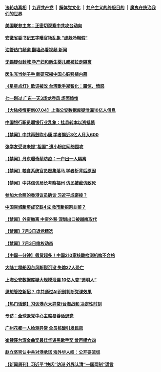 ####  [法轮功真相](../../../../basic/blob/master/README.md?t=07041602) &nbsp;|&nbsp; [九评共产党](../../../../9ping.md/blob/master/README.md?t=07041602) &nbsp;|&nbsp; [解体党文化](../../../../jtdwh.md/blob/master/README.md?t=07041602)  &nbsp;|&nbsp; [共产主义的终极目的](../../../../gczydzjmd.md/blob/master/README.md?t=07041602) &nbsp;|&nbsp; [魔鬼在统治我们的世界](../../../../mgztzwmdsj.md/blob/master/README.md?t=07041602) 

#### [美国联参主席：正密切观察中共攻台动向](../pages/prog204/a103471128.md?t=07041602) 

#### [安徽省委书记五字曝官场乱象 “虚躲冷粗假”](../pages/prog204/a103471102.md?t=07041602) 

#### [油管热门频道 翻墙必看视频 新闻](http://45.76.130.85:81/youtube.html?07041602)

#### [无锡疑似封城 孕产妇和新生婴儿都被拉走隔离](../pages/prog204/a103471024.md?t=07041602) 


#### [医生充当刽子手 新研究揭中国心脏移植内幕](../pages/prog204/a103470979.md?t=07041602) 

#### [《星星点灯》歌词被改 台湾歌手郑智化：震惊、愤怒](../pages/prog204/a103470969.md?t=07041602) 

#### [七一刚过 广东一天3场龙卷风 场面惊悚](../pages/prog204/a103470901.md?t=07041602) 

#### [【大陆疫情更新07.04】上海公安数据库疑泄漏10亿人信息](../pages/prog204/a103466333.md?t=07041602) 

#### [中国银行职员曝银行业乱象：挂息转本以资抵债](../pages/prog204/a103470883.md?t=07041602) 

#### [【禁闻】中共再鼓吹小康 学者揭近3亿人月入600](../pages/prog204/a103470743.md?t=07041602) 

#### [张学友受访未提“祖国” 遭小粉红网络围攻](../pages/prog204/a103470866.md?t=07041602) 

#### [【禁闻】丹东曝奇葩防疫：一户出一人隔离](../pages/prog204/a103470734.md?t=07041602) 

#### [【禁闻】粮食系统官员密集落马 学者析背后原因](../pages/prog204/a103470752.md?t=07041602) 

#### [【禁闻】中共信访局长考察福州 访民被截访致死](../pages/prog204/a103470750.md?t=07041602) 

#### [参加大合照的香港议员确诊 习近平成密接？](../pages/prog204/a103470829.md?t=07041602) 

#### [中国百城新房成交跌4成 救市新招割韭菜？](../pages/prog204/a103470700.md?t=07041602) 

#### [【禁闻】外资撤离 中资外移 深圳出口被越南取代](../pages/prog204/a103470745.md?t=07041602) 

#### [【禁闻】7月3日退党精选](../pages/prog204/a103470739.md?t=07041602) 

#### [【禁闻】7月3日维权动态](../pages/prog204/a103470737.md?t=07041602) 

#### [【中国一分钟】假货超多！中国210家核酸检测机构不合格](../pages/prog204/a103470691.md?t=07041602) 


#### [大陆工程船因台风断裂沉没 失踪27人恐亡](../pages/prog204/a103470689.md?t=07041602) 

#### [上海公安数据库疑大规模泄漏 10亿人变“透明人”](../pages/prog204/a103470682.md?t=07041602) 

#### [思想管控新招？ 中共通过AI识别判断党课效果](../pages/prog204/a103470677.md?t=07041602) 

#### [【热门话题】习访港六大异常/台海战和 决定性时刻](../pages/prog204/a103470622.md?t=07041602) 

#### [专访：全球退党中心主席易蓉话退党](../pages/prog204/a103470594.md?t=07041602) 

#### [广州花都一人检测异常 全员核酸引发民怨](../pages/prog204/a103470576.md?t=07041602) 

#### [崔健获台湾金曲奖最佳华语男歌手奖 曾声援六四](../pages/prog204/a103470497.md?t=07041602) 

#### [赵立坚否认中共对港承诺 海外华人叹：公开耍流氓](../pages/prog204/a103470332.md?t=07041602) 

#### [【新闻周刊】习近平“快闪”访港 外界认清“一国两制”谎言](../pages/prog204/a103470439.md?t=07041602) 

<img src='http://gfw-breaker.win/goodnews/indexes/prog204.md' width='0px' height='0px'/>
